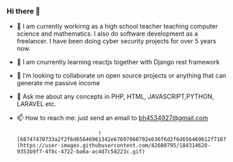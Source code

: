 ### Hi there 👋

- 🔭 I am currently workirng as a high school teacher teaching computer science and mathematics. I also do software development as a freelancer. I have been doing cyber security projects for over 5 years now.
- 🌱 I am cnurrently learning reactjs together with Django rest framework
- 👯 I’m looking to collaborate on open source projects or anything that can generate me passive income
- 💬 Ask me about any concepts in PHP, HTML, JAVASCRIPT,PYTHON, LARAVEL etc.
- 📫 How to reach me: just send an email to bh4534927@gmail.com

                                ![68747470733a2f2f6d65646961342e67697068792e636f6d2f6d656469612f7167515567674143335066763638377150432f67697068792e676966](https://user-images.githubusercontent.com/42680795/184314628-9353b9f7-4f8c-4722-ba6a-ac4d7c58223c.gif)

